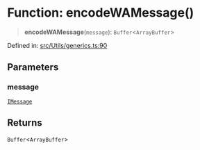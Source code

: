 # Function: encodeWAMessage()

> **encodeWAMessage**(`message`): `Buffer`\<`ArrayBuffer`\>

Defined in: [src/Utils/generics.ts:90](https://github.com/Fokusdotid/bail/blob/fcd0cec6f26de1fb545eb2e03fa5c63fbad99d3d/src/Utils/generics.ts#L90)

## Parameters

### message

[`IMessage`](../namespaces/proto/interfaces/IMessage.md)

## Returns

`Buffer`\<`ArrayBuffer`\>
